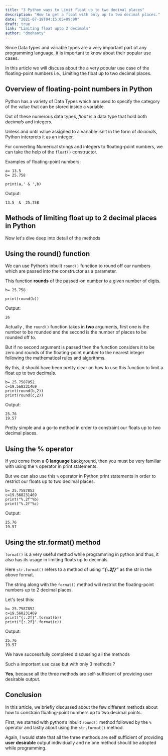 ```yaml
---
title: "3 Python ways to Limit float up to two decimal places"
description: "How to get a float with only up to two decimal places."
date: "2021-07-19T04:15:05+09:00"
draft: true
link: "Limiting float upto 2 decimals"
author: "dmohanty"
---
```


Since Data types and variable types are a very important part of any programming language, it is important to know about their popular use cases.

In this article we will discuss about the a very popular use case of the floating-point numbers i.e., Limiting the float up to two decimal places.

## Overview of floating-point numbers in Python

Python has a variety of Data Types which are used to specify the category of the value that can be stored inside a variable.

Out of these numerous data types, *float* is a data type that hold both *decimals* and integers.

Unless and until value assigned to a variable isn’t in the form of *decimals*, Python interprets it as an integer. 

For converting Numerical strings and integers to floating-point numbers, we can take the help of the `float()` constructor.

Examples of floating-point numbers:
```
a= 13.5
b= 25.758

print(a,' & ',b)
```

Output:
```
13.5  &  25.758
```

## Methods of limiting float up to 2 decimal places in Python

Now let's dive deep into detail of the methods

## Using the round() function

We can use Python’s inbuilt `round()` function to round off our numbers which are passed into the constructor as a parameter.

This function **rounds** of the passed-on number to a given number of digits.

```
b= 25.758

print(round(b))
```

Output:
```
26
```

Actually , the `round()` function takes in **two** arguments, first one is the number to be rounded and the second is the number of places to be rounded off to. 

But if no second argument is passed then the function considers it to be zero and rounds of the floating-point number to the nearest integer following the mathematical rules and algorithms. 

By this, it should have been pretty clear on how to use this function to limit a float up to two decimals.

```
b= 25.7587852
c=19.568231469
print(round(b,2))
print(round(c,2))
```

Output:
```
25.76
19.57
```

Pretty simple and a go-to method in order to constraint our floats up to two decimal places.

## Using the % operator

If you come from a **C language** background, then you must be very familiar with using the `%` operator in print statements. 

But we can also use this `%` operator in Python print statements in order to restrict our floats up to two decimal places.

```
b= 25.7587852
c=19.568231469
print("%.2f"%b)
print("%.2f"%c)
```

Output:
```
25.76
19.57
```

## Using the str.format() method

`format()` is a very useful method while programming in python and thus, it also has its usage in limiting floats up to decimals.

Here `str.format()` refers to a method of using ***“{:.2f}”*** as the str in the above format.

The string along with the `format()` method will restrict the floating-point numbers up to 2 decimal places.

Let's test this:
```
b= 25.7587852
c=19.568231469
print("{:.2f}".format(b))
print("{:.2f}".format(c))
```

Output:
```
25.76
19.57
```

We have successfully completed discussing all the methods

Such a important use case but with only 3 methods ? 

**Yes**, because all the three methods are self-sufficient of providing user desirable output.

## Conclusion

In this article, we briefly discussed about the few different methods about how to constrain floating-point numbers up to two decimal points. 

First, we started with python’s inbuilt `round()` method followed by the `%` operator and lastly about using the `str.format()` method. 

Again, I would state that all the three methods are self sufficient of providing **user desirable** output individually and ne one method should be adopted while programming.







